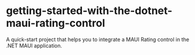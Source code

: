 # getting-started-with-the-dotnet-maui-rating-control
A quick-start project that helps you to integrate a MAUI Rating control in the .NET MAUI application.
